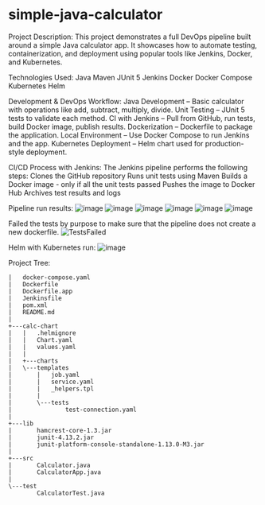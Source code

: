 # simple-java-calculator
Project Description:
This project demonstrates a full DevOps pipeline built around a simple Java calculator app. It showcases how to automate testing, containerization, and deployment using popular tools like Jenkins, Docker, and Kubernetes.

Technologies Used:
Java
Maven
JUnit 5
Jenkins
Docker
Docker Compose
Kubernetes
Helm

Development & DevOps Workflow:
Java Development – Basic calculator with operations like add, subtract, multiply, divide.
Unit Testing – JUnit 5 tests to validate each method.
CI with Jenkins – Pull from GitHub, run tests, build Docker image, publish results.
Dockerization – Dockerfile to package the application.
Local Environment – Use Docker Compose to run Jenkins and the app.
Kubernetes Deployment – Helm chart used for production-style deployment.

CI/CD Process with Jenkins:
The Jenkins pipeline performs the following steps:
Clones the GitHub repository
Runs unit tests using Maven
Builds a Docker image - only if all the unit tests passed
Pushes the image to Docker Hub
Archives test results and logs

Pipeline run results:
![image](https://github.com/user-attachments/assets/e3cd4b0e-ff69-4bcc-88e9-511f830c03f0)
![image](https://github.com/user-attachments/assets/1851bced-e857-4da9-ae5f-442f54209265)
![image](https://github.com/user-attachments/assets/216cec48-a131-4fdf-a885-a976d369f93b)
![image](https://github.com/user-attachments/assets/ed8415c4-be07-4064-8b2e-dc969b1cde10)
![image](https://github.com/user-attachments/assets/73c07d76-5f07-42bd-aca9-ace912d0a6bb)
![image](https://github.com/user-attachments/assets/37b2fddf-a6d8-4739-8476-6d6bec4a1029)





Failed the tests by purpose to make sure that the pipeline does not create a new dockerfile.
![TestsFailed](https://github.com/user-attachments/assets/9523ec40-0806-430f-a4c1-8ae5edd09872)

Helm with Kubernetes run:
![image](https://github.com/user-attachments/assets/d59c01ec-5da7-4e7c-9142-6d6c33ad3abf)





Project Tree:


```
|   docker-compose.yaml
|   Dockerfile
|   Dockerfile.app
|   Jenkinsfile
|   pom.xml
|   README.md
|
+---calc-chart
|   |   .helmignore
|   |   Chart.yaml
|   |   values.yaml
|   |
|   +---charts
|   \---templates
|       |   job.yaml
|       |   service.yaml
|       |   _helpers.tpl
|       |
|       \---tests
|               test-connection.yaml
|
+---lib
|       hamcrest-core-1.3.jar
|       junit-4.13.2.jar
|       junit-platform-console-standalone-1.13.0-M3.jar
|
+---src
|       Calculator.java
|       CalculatorApp.java
|
\---test
        CalculatorTest.java
```




















